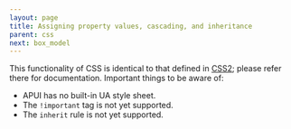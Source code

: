 ```yaml
---
layout: page
title: Assigning property values, cascading, and inheritance
parent: css
next: box_model
---
```


This functionality of CSS is identical to that defined in [CSS2](http://www.w3.org/TR/REC-CSS2/cascade.html); please refer there for documentation. Important things to be aware of:

* APUI has no built-in UA style sheet.
* The `!important` tag is not yet supported.
* The `inherit` rule is not yet supported. 

